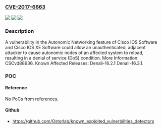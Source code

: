 ### [CVE-2017-6663](https://cve.mitre.org/cgi-bin/cvename.cgi?name=CVE-2017-6663)
![](https://img.shields.io/static/v1?label=Product&message=Cisco%20IOS%20and%20IOS%20XE&color=blue)
![](https://img.shields.io/static/v1?label=Version&message=n%2Fa&color=blue)
![](https://img.shields.io/static/v1?label=Vulnerability&message=Denial%20of%20Service%20Vulnerability&color=brighgreen)

### Description

A vulnerability in the Autonomic Networking feature of Cisco IOS Software and Cisco IOS XE Software could allow an unauthenticated, adjacent attacker to cause autonomic nodes of an affected system to reload, resulting in a denial of service (DoS) condition. More Information: CSCvd88936. Known Affected Releases: Denali-16.2.1 Denali-16.3.1.

### POC

#### Reference
No PoCs from references.

#### Github
- https://github.com/Ostorlab/known_exploited_vulnerbilities_detectors

